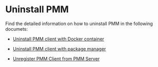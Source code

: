 # Uninstall PMM 

Find the detailed information on how to uninstall PMM in the following documets:

* [Uninstall PMM client with Docker container](uninstall_docker.md)

* [Uninstall PMM client with package manager](uninstall_package_manager.md)

* [Unregister PMM Client from PMM Server](unregister_client.md)